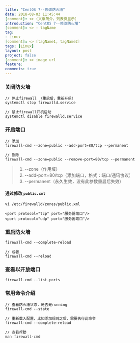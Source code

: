```yaml
---
title: "CentOS 7--修改防火墙"
date: 2018-08-03 11:45:44
[comment]: <> (文章简介，列表页显示)
introduction: "CentOS 7--修改防火墙"
[comment]: <> - tagName
tag:
- Linux
[comment]: <> [tagName1, tagName2]
tags: [Linux]
layout: post
project: false
[comment]: <> image url
feature: 
comments: true
---
```


### 关闭防火墙

```shell
// 停止firewall （重启后，重新开启）
systemctl stop firewalld.service

// 禁止firewall开机启动
systemctl disable firewalld.service
```

### 开启端口

```shell
// 添加
firewall-cmd --zone=public --add-port=80/tcp --permanent

// 删除
firewall-cmd --zone=public --remove-port=80/tcp --permanent
```

> 1. --zone（作用域）
> 2. --add-port=80/tcp（添加端口，格式：端口/通讯协议）
> 3. --permanent（永久生效，没有此参数重启后失效）

#### 通过修改 `public.xml`

```shell
vi /etc/firewalld/zones/public.xml

<port protocol="tcp" port="服务器端口"/>
<port protocol="udp" port="服务器端口"/>
```

### 重启防火墙

```shell
firewall-cmd --complete-reload

// 或者
firewall-cmd --reload
```

### 查看以开放端口

```shell
firewall-cmd --list-ports
```

### 常用命令介绍

```shell
// 查看防火墙状态，是否是running
firewall-cmd --state

// 重新载入配置，比如添加规则之后，需要执行此命令
firewall-cmd --complete-reload

// 查看帮助
man firewall-cmd
```
